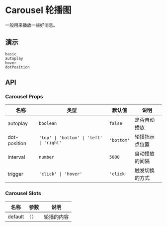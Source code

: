 # Carousel 轮播图

一般用来播放一些好消息。

## 演示

```demo
basic
autoplay
hover
dotPosition
```

## API

### Carousel Props

| 名称 | 类型 | 默认值 | 说明 |
| --- | --- | --- | --- |
| autoplay | `boolean` | `false` | 是否自动播放 |
| dot-position | `'top' \| 'bottom' \| 'left' \| 'right'` | `'bottom'` | 轮播指示点位置 |
| interval | `number` | `5000` | 自动播放的间隔 |
| trigger | `'click' \| 'hover'` | `'click'` | 触发切换的方式 |

### Carousel Slots

| 名称    | 参数 | 说明       |
| ------- | ---- | ---------- |
| default | `()` | 轮播的内容 |
